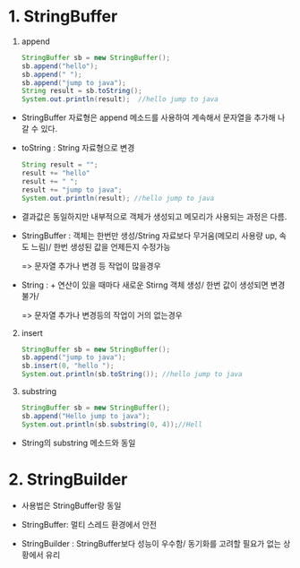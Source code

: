 # 1. StringBuffer

1) append
   
   ```java
   StringBuffer sb = new StringBuffer();
   sb.append("hello");
   sb.append(" ");
   sb.append("jump to java");
   String result = sb.toString();
   System.out.println(result);  //hello jump to java
   ```
- StringBuffer 자료형은 append 메소드를 사용하여 계속해서 문자열을 추가해 나갈 수 있다. 

- toString : String 자료형으로 변경
  
  ```java
  String result = "";
  result += "hello"
  result += " ";
  result += "jump to java";
  System.out.println(result); //hello jump to java
  ```

- 결과값은 동일하지만 내부적으로 객체가 생성되고 메모리가 사용되는 과정은 다름.

- StringBuffer : 객체는 한번만 생성/String 자료보다 무거움(메모리 사용량 up, 속도 느림)/ 한번 생성된 값을 언제든지 수정가능
  
  => 문자열 추가나 변경 등 작업이 많을경우

- String : + 연산이 있을 때마다 새로운 Stirng 객체 생성/ 한번 값이 생성되면 변경불가/
  
  => 문자열 추가나 변경등의 작업이 거의 없는경우
2. insert
   
   ```java
   StringBuffer sb = new StringBuffer();
   sb.append("jump to java");
   sb.insert(0, "hello ");
   System.out.println(sb.toString()); //hello jump to java
   ```

3. substring
   
   ```java
   StringBuffer sb = new StringBuffer();
   sb.append("Hello jump to java");
   System.out.println(sb.substring(0, 4));//Hell
   ```
- String의 substring 메소드와 동일

# 2. StringBuilder

- 사용법은 StringBuffer랑 동일

- StringBuffer: 멀티 스레드 환경에서 안전

- StringBuilder : StringBuffer보다 성능이 우수함/ 동기화를 고려할 필요가 없는 상황에서 유리
